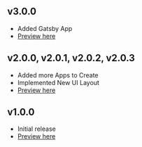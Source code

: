 ## v3.0.0

- Added Gatsby App
- [Preview here](https://raw.githubusercontent.com/R35007/create-app-support/master/images/previews/preview_v3.0.0.gif)

## v2.0.0, v2.0.1, v2.0.2, v2.0.3

- Added more Apps to Create
- Implemented New UI Layout
- [Preview here](https://raw.githubusercontent.com/R35007/create-app-support/master/images/previews/preview_v2.0.0.gif)

## v1.0.0

- Initial release
- [Preview here](https://raw.githubusercontent.com/R35007/create-app-support/master/images/previews/preview_v1.0.0.gif)

